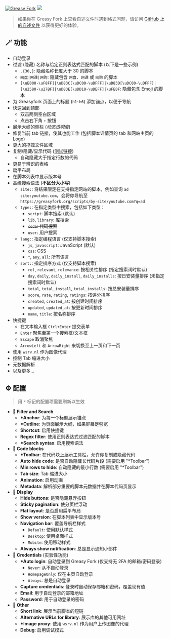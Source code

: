 [![Greasy Fork](https://img.shields.io/greasyfork/dt/467078)](https://greasyfork.org/scripts/467078) [![](https://img.shields.io/badge/Crazy%20Thur.-V%20me%2050-red?logo=kfc)](https://greasyfork.org/rails/active_storage/blobs/redirect/eyJfcmFpbHMiOnsibWVzc2FnZSI6IkJBaHBBaWZvIiwiZXhwIjpudWxsLCJwdXIiOiJibG9iX2lkIn19--10e04ed7ed56ae18d22cec6d675b34fd579cecab/wechat.jpeg?locale=zh-CN)

> 如果你在 Greasy Fork 上查看自述文件时遇到格式问题，请访问 [GitHub 上的自述文件](https://github.com/PRO-2684/gadgets/blob/main/greasyfork_enhance/README_CN.md) 以获得更好的体验。

## 🪄 功能

- 自动登录
- 过滤 (隐藏) 名称与给定正则表达式匹配的脚本 (以下是一些示例)
    - `.{30,}`: 隐藏名称长度大于 30 的脚本
    - `网盘|网课|网购`: 隐藏包含 `网盘`、`网课` 或 `网购` 的脚本
    - `[\uE000-\uF8FF]|\uD83C[\uDC00-\uDFFF]|\uD83D[\uDC00-\uDFFF]|[\u2580-\u27BF]|\uD83E[\uDD10-\uDEFF]|\uFE0F`: 隐藏包含 Emoji 的脚本
- 为 Greasyfork 页面上的标题 (`h1~h6`) 添加锚点，以便于导航
- 快速回到顶部
    - 双击两侧空白区域
    - 点击右下角 `↑` 按钮
- 展示大纲的侧栏 (*动态透明度*)
- 修复当前 tab 链接，使其也能工作 (包括脚本详情页的 tab 和网站主页的 Logo)
- 更大的拖拽文件区域
- 复制/隐藏/显示代码 ([测试链接](https://greasyfork.org/scripts/470224))
    - 自动隐藏大于指定行数的代码
- 更易于辨识的表格
- 扁平布局
- 在脚本列表中显示版本号
- 高级搜索语法 (**不区分大小写**)
    - `site:`: 将结果限定在支持指定网站的脚本，例如查询 `ad site:youtube.com`，会将你导航至 `https://greasyfork.org/scripts/by-site/youtube.com?q=ad`
    - `type:`: 在指定类型中搜索，包括如下类型：
        - `script`: 脚本搜索 (默认)
        - `lib`, `library`: 库搜索
        - ~~`code`: 代码搜索~~
        - `user`: 用户搜索
    - `lang:`: 指定编程语言 (仅支持脚本搜索)
        - `js`, `javascript`: JavaScript (默认)
        - `css`: CSS
        - `*`, `any`, `all`: 所有语言
    - `sort:`: 指定排序方式 (仅支持脚本搜索)
        - `rel`, `relevant`, `relevance`: 按相关性排序 (指定搜索词时默认)
        - `day`, `daily`, `daily_install`, `daily_installs`: 按日安装量排序 (未指定搜索词时默认)
        - `total`, `total_install`, `total_installs`: 按总安装量排序
        - `score`, `rate`, `rating`, `ratings`: 按评分排序
        - `created`, `created_at`: 按创建时间排序
        - `updated`, `updated_at`: 按更新时间排序
        - `name`, `title`: 按名称排序
- 快捷键
    - 在文本输入框 `Ctrl+Enter` 提交表单
    - `Enter` 聚焦至第一个搜索框/文本框
    - `Escape` 取消聚焦
    - `ArrowLeft` 和 `ArrowRight` 来切换至上一页和下一页
- 使用 `wsrv.nl` 作为图像代理
- 控制 Tab 缩进大小
- 元数据解析
- 以及更多...

## ⚙️ 配置

> 用 `*` 标记的配置项需要刷新以生效

- **🔎 Filter and Search**
    - **\*Anchor**: 为每一个标题展示锚点
    - **\*Outline**: 为页面展示大纲，如果屏幕足够宽
    - **Shortcut**: 启用快捷键
    - **Regex filter**: 使用正则表达式过滤匹配的脚本
    - **\*Search syntax**: 启用搜索语法
- **📝 Code blocks**
    - **\*Toolbar**: 在代码块上展示工具栏，允许你复制或隐藏代码
    - **Auto hide code**: 是否自动隐藏长代码片段 (需要启用 "\*Toolbar")
    - **Min rows to hide**: 自动隐藏的最小行数 (需要启用 "\*Toolbar")
    - **Tab size**: Tab 缩进大小
    - **Animation**: 启用动画
    - **Metadata**: 解析部分重要的脚本元数据并在脚本代码页显示
- **🎨 Display**
    - **Hide buttons**: 是否隐藏悬浮按钮
    - **Sticky pagination**: 使分页栏浮动
    - **Flat layout**: 是否启用扁平布局
    - **Show version**: 在脚本列表中显示版本号
    - **Navigation bar**: 覆盖导航栏样式
        - `Default`: 使用默认样式
        - `Desktop`: 使用桌面样式
        - `Mobile`: 使用移动样式
    - **Always show notification**: 总是显示通知小部件
- **🔑 Credentials** (实验性功能)
    - **\*Auto login**: 自动登录到 Greasy Fork (仅支持无 2FA 的邮箱/密码登录)
        - `Never`: 从不自动登录
        - `HomepageOnly`: 仅在主页自动登录
        - `Always`: 总是自动登录
    - **Capture credentials**: 登录时自动保存邮箱和密码，覆盖现有值
    - **Email**: 用于自动登录的邮箱地址
    - **Password**: 用于自动登录的密码
- **🔧 Other**
    - **Short link**: 展示当前脚本的短链
    - **Alternative URLs for library**: 展示库的其他可用网址
    - **\*Image proxy**: 使用 `wsrv.nl` 作为用户上传图像的代理
    - **Debug**: 启用调试模式
